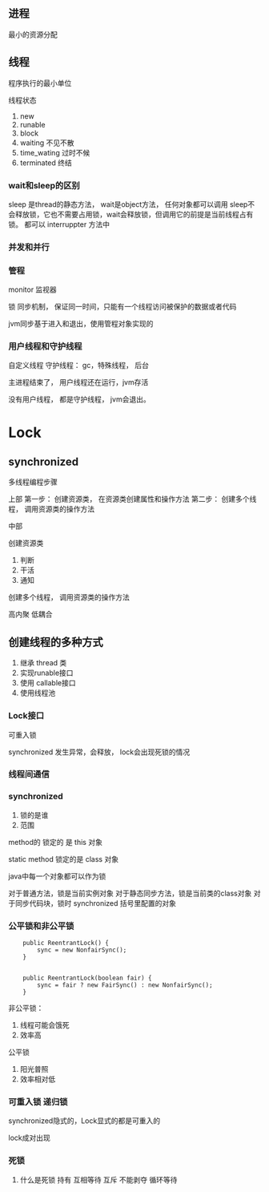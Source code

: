 
## 进程

最小的资源分配

## 线程
程序执行的最小单位

线程状态
1. new
2. runable
3. block 
4. waiting 不见不散
5. time_wating 过时不候 
6. terminated 终结 



### wait和sleep的区别 
sleep 是thread的静态方法， wait是object方法， 任何对象都可以调用
sleep不会释放锁，它也不需要占用锁，wait会释放锁，但调用它的前提是当前线程占有锁。
都可以 interruppter 方法中 


### 并发和并行




### 管程 

monitor 监视器

锁 同步机制， 保证同一时间，只能有一个线程访问被保护的数据或者代码

jvm同步基于进入和退出，使用管程对象实现的


### 用户线程和守护线程

自定义线程 
守护线程： gc，特殊线程， 后台



主进程结束了， 用户线程还在运行，jvm存活

没有用户线程， 都是守护线程， jvm会退出。 




# Lock 


## synchronized





多线程编程步骤 

上部
第一步： 创建资源类， 在资源类创建属性和操作方法
第二步： 创建多个线程， 调用资源类的操作方法

中部

创建资源类 
1. 判断
2. 干活
3. 通知
   
创建多个线程， 调用资源类的操作方法





高内聚 低耦合








## 创建线程的多种方式
1. 继承 thread 类
2. 实现runable接口
3. 使用 callable接口
4. 使用线程池




### Lock接口

可重入锁


synchronized 发生异常，会释放， 
lock会出现死锁的情况



### 线程间通信




### synchronized 

1. 锁的是谁
2. 范围




method的 锁定的 是 this 对象

static method 锁定的是 class 对象 

java中每一个对象都可以作为锁

对于普通方法，锁是当前实例对象
对于静态同步方法，锁是当前类的class对象
对于同步代码块，锁时 synchronized 括号里配置的对象




### 公平锁和非公平锁

```shell
    public ReentrantLock() {
        sync = new NonfairSync();
    }


    public ReentrantLock(boolean fair) {
        sync = fair ? new FairSync() : new NonfairSync();
    }
```


非公平锁：
1. 线程可能会饿死
2. 效率高 


公平锁
1. 阳光普照
2. 效率相对低




### 可重入锁 递归锁
synchronized隐式的，Lock显式的都是可重入的

lock成对出现



### 死锁
1. 什么是死锁
    持有
    互相等待
    互斥
    不能剥夺
    循环等待
   




















